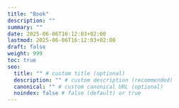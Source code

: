 ```yaml
---
title: "Book"
description: ""
summary: ""
date: 2025-06-06T16:12:03+02:00
lastmod: 2025-06-06T16:12:03+02:00
draft: false
weight: 999
toc: true
seo:
  title: "" # custom title (optional)
  description: "" # custom description (recommended)
  canonical: "" # custom canonical URL (optional)
  noindex: false # false (default) or true
---
```

